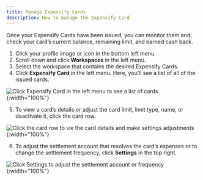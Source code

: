 ```yaml
---
title: Manage Expensify Cards
description: How to manage the Expensify Card
---
```

<div id="new-expensify" markdown="1">

Once your Expensify Cards have been issued, you can monitor them and check your card’s current balance, remaining limit, and earned cash back.

1. Click your profile image or icon in the bottom left menu.
2. Scroll down and click **Workspaces** in the left menu.
3. Select the workspace that contains the desired Expensify Cards.
4. Click **Expensify Card** in the left menu. Here, you’ll see a list of all of the issued cards.

![Click Expensify Card in the left menu to see a list of cards]({{site.url}}/assets/images/ExpensifyHelp-WorkspaceFeeds_05.png){:width="100%"}

5. To view a card’s details or adjust the card limit, limit type, name, or deactivate it, click the card row.

![Click the card row to vie the card details and make settings adjustments]({{site.url}}/assets/images/ExpensifyHelp-WorkspaceFeeds_06.png){:width="100%"}

6. To adjust the settlement account that resolves the card’s expenses or to change the settlement frequency, click **Settings** in the top right.

![Click Settings to adjust the settlement account or frequency]({{site.url}}/assets/images/ExpensifyHelp-WorkspaceFeeds_07.png){:width="100%"}

</div>
